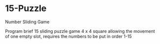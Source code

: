 # 15-Puzzle
Number Sliding Game

Program brief
15 sliding puzzle game
4 x 4 square allowing the movement of one empty slot, requires the numbers to be put in order 1-15
